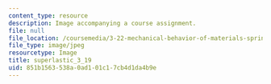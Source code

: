 ```yaml
---
content_type: resource
description: Image accompanying a course assignment.
file: null
file_location: /coursemedia/3-22-mechanical-behavior-of-materials-spring-2008/851b1563538a0ad101c17cb4d1da4b9e_superlastic_3_19.jpg
file_type: image/jpeg
resourcetype: Image
title: superlastic_3_19
uid: 851b1563-538a-0ad1-01c1-7cb4d1da4b9e
---
```

